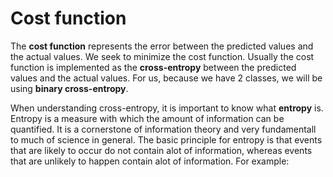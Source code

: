 # Cost function

The **cost function** represents the error between the predicted values and the actual values. We seek to minimize the cost function. Usually the cost function is implemented as the **cross-entropy** between the predicted values and the actual values. For us, because we have 2 classes, we will be using **binary cross-entropy**. 

When understanding cross-entropy, it is important to know what **entropy** is.
Entropy is a measure with which the amount of information can be quantified. It is a cornerstone of information theory and very fundamentall to much of science in general. The basic principle for entropy is that events that are likely to occur do not contain alot of information, whereas events that are unlikely to happen contain alot of information. For example:

